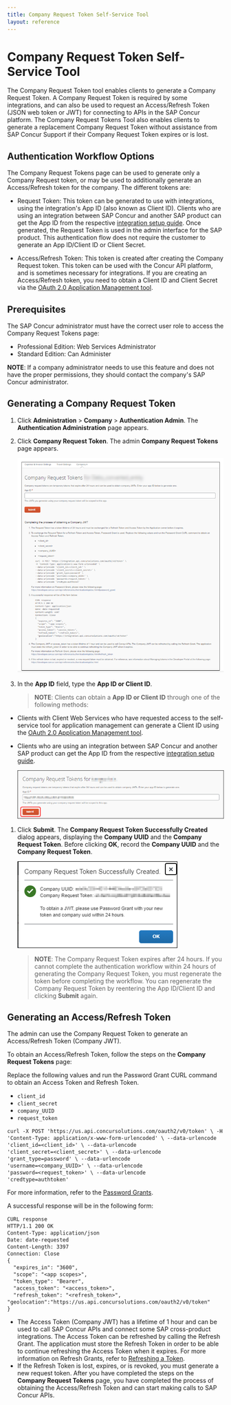 ```yaml
---
title: Company Request Token Self-Service Tool
layout: reference
---
```


# Company Request Token Self-Service Tool

The Company Request Token tool enables clients to generate a Company Request Token. A Company Request Token is required by some integrations, and can also be used to request an Access/Refresh Token (JSON web token or JWT) for connecting to APIs in the SAP Concur platform. The Company Request Tokens Tool also enables clients to generate a replacement Company Request Token without assistance from SAP Concur Support if their Company Request Token expires or is lost.

## Authentication Workflow Options

The Company Request Tokens page can be used to generate only a Company Request token, or may be used to additionally generate an Access/Refresh token for the company. The different tokens are:

* Request Token: This token can be generated to use with integrations, using the integration's App ID (also known as Client ID). Clients who are using an integration between SAP Concur and another SAP product can get the App ID from the respective [integration setup guide](https://www.concurtraining.com/customers/tech_pubs/Integration/_CCC_SAP_Integrations.htm). Once generated, the Request Token is used in the admin interface for the SAP product. This authentication flow does not require the customer to generate an App ID/Client ID or Client Secret.

* Access/Refresh Token: This token is created after creating the Company Request token. This token can be used with the Concur API platform, and is sometimes necessary for integrations. If you are creating an Access/Refresh token, you need to obtain a Client ID and Client Secret via the [OAuth 2.0 Application Management tool](./oauth2-app-mgmt-tool.html).

## Prerequisites

The SAP Concur administrator must have the correct user role to access the Company Request Tokens page:
* Professional Edition: Web Services Administrator
* Standard Edition: Can Administer
  
**NOTE**: If a company administrator needs to use this feature and does not have the proper permissions, they should contact the company's SAP Concur administrator.

## Generating a Company Request Token

1. Click **Administration** > **Company** > **Authentication Admin**. The **Authentication Administration** page appears.

2. Click **Company Request Token**. The admin **Company Request Tokens** page appears.

    ![Product screen showing the Company Request Tokens page](./tool-images/company-refresh-tool-01.png)

3. In the **App ID** field, type the **App ID or Client ID**.
    >**NOTE**: Clients can obtain a **App ID or Client ID** through one of the following methods:

* Clients with Client Web Services who have requested access to the self-service tool for application management can generate a Client ID using the [OAuth 2.0 Application Management tool](./oauth2-app-mgmt-tool.html).
* Clients who are using an integration between SAP Concur and another SAP product can get the App ID from the respective [integration setup guide](https://www.concurtraining.com/customers/tech_pubs/Integration/_CCC_SAP_Integrations.htm).

    ![Product screen showing the Company Request dialog](./tool-images/refresh-token-submit.png)

1. Click **Submit**. The **Company Request Token Successfully Created** dialog appears, displaying the **Company UUID** and the **Company Request Token**. Before clicking **OK**, record the **Company UUID** and the **Company Request Token**.

    ![Product screen showing the Company Request Token Successfully Created dialog](./tool-images/refresh-token-created.png)

    >**NOTE**: The Company Request Token expires after 24 hours. If you cannot complete the authentication workflow within 24 hours of generating the Company Request Token, you must regenerate the token before completing the workflow. You can regenerate the Company Request Token by reentering the App ID/Client ID and clicking **Submit** again.

## Generating an Access/Refresh Token

The admin can use the Company Request Token to generate an Access/Refresh Token (Company JWT). 

To obtain an Access/Refresh Token, follow the steps on the **Company Request Tokens** page:

Replace the following values and run the Password Grant CURL command to obtain an Access Token and Refresh Token.

   * `client_id`
   * `client_secret`
   * `company_UUID`
   * `request_token`

  ```
  curl -X POST 'https://us.api.concursolutions.com/oauth2/v0/token' \ -H
  'Content-Type: application/x-www-form-urlencoded' \ --data-urlencode
  'client_id=<client_id>' \ --data-urlencode
  'client_secret=<client_secret>' \ --data-urlencode
  'grant_type=password' \ --data-urlencode
  'username=<company_UUID>' \ --data-urlencode
  'password=<request_token>' \ --data-urlencode
  'credtype=authtoken'
  ```

For more information, refer to the [Password Grants](https://developer.concur.com/api-reference/authentication/apidoc.html#password_grant).

A successful response will be in the following form:

  ```
  CURL response
  HTTP/1.1 200 OK
  Content-Type: application/json
  Date: date-requested
  Content-Length: 3397
  Connection: Close
  {
    "expires_in": "3600",
    "scope": "<app scopes>",
    "token_type": "Bearer",
    "access_token": "<access_token>",
    "refresh_token": "<refresh_token>",
  "geolocation":"https://us.api.concursolutions.com/oauth2/v0/token"
  }
  ```
* The Access Token (Company JWT) has a lifetime of 1 hour and can be used to call SAP Concur APIs and connect some SAP cross-product integrations. The Access Token can be refreshed by calling the Refresh Grant. The application must store the Refresh Token in order to be able to continue refreshing the Access Token when it expires.
For more information on Refresh Grants, refer to [Refreshing a Token](https://developer.concur.com/api-reference/authentication/apidoc.html#refresh_token).
* If the Refresh Token is lost, expires, or is revoked, you must generate a new request token. After you have completed the steps on the **Company Request Tokens** page, you have completed the process of obtaining the Access/Refresh Token and can start making calls to SAP Concur APIs.